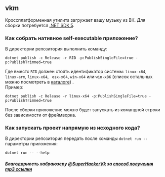 ## vkm

Кроссплатформенная утилита загружает вашу музыку из ВК. Для сборки потребуется [.NET SDK 5](https://dot.net).

### Как собрать нативное self-executable приложение?

В директории репозитория выполнить команду:

```
dotnet publish -c Release -r RID -p:PublishSingleFile=true -p:PublishTrimmed=true
```

Где вместо `RID` должен стоять идентификатор системы: `linux-x64`, `linux-arm`, `linux-x64`, ` osx-x64`, `win-x64`
или `win-x86` (список остальных можно посмотреть в [каталоге](https://docs.microsoft.com/en-us/dotnet/core/rid-catalog))
.  
Пример:

```
dotnet publish -c Release -r linux-x64 -p:PublishSingleFile=true -p:PublishTrimmed=true
```

После сборки приложение можно будет запускать из командной строки без зависимости от фреймворка.

### Как запускать проект напрямую из исходного кода?

В директории репозитория передать после команды `dotnet run --` параметры приложения:

```
dotnet run -- --help
```

##### Благодарность хабраюзеру [@SuperHackerVk](https://habr.com/ru/users/superhackervk) за [способ получения mp3 ссылки](https://habr.com/ru/post/519302/)


